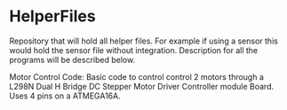 # HelperFiles
Repository that will hold all helper files. For example if using a sensor this would hold the sensor file without integration. Description for all the programs will be described below.

Motor Control Code:
Basic code to control control 2 motors through a L298N Dual H Bridge DC Stepper Motor Driver Controller module Board. Uses 4 pins on a ATMEGA16A.
